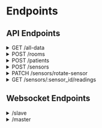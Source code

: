 # Endpoints

## API Endpoints

<details>
<summary>GET /all-data</summary>
<br>
used in the home page to get all the IDs with their data
<br><br>
<pre>
req body {}

res body [
  {
    "room_id": 1,
    "room_capacity": 5,
    "patients": [
      {
        "patient_id": 1,
        "patient_name": "ahmed",
        "patient_code": "PATIENT111",
        "sensors": [
          {
            "sensor_id": 1,
            "sensor_serial_number": "ABC111"
          },
          {
            "sensor_id": 5,
            "sensor_serial_number": "XTC114"
          },
        ]
      },
      {
        "patient_id": 4,
        "patient_name": "Mohamed",
        "patient_code": "PATIENT114",
        "sensors": []
      }
    ]
  },
]
</pre>
</details>

<details>
<summary>POST /rooms</summary>
<br>
Add a new ICU Room
<br>
<pre>
req body {
  "number": "XYZ12",
  "capacity": 5,
}

res body {}
</pre>
</details>

<details>
<summary>POST /patients</summary>
<br>
Admit a new Patient to an ICU Room
<br>
<pre>
req body {
  "code": "PATIENT111",
  "name": "ahmed",
  "room_id": 1
}
res body {}
</pre>
</details>

<details>
<summary>POST /sensors</summary>
<br>
Add a new Sensor to an ICU Room
<br><br>
<pre>
req body {
  "serial_number": "ABC111",
  "type": "Heart Rate",
  "room_id": 1,
  "patient_id": 1
}

res body {}
</pre>
</details>

<details>
<summary>PATCH /sensors/rotate-sensor</summary>
<br>
Rotate the sensor for annother patient in an ICU Room
<br><br>
<pre>
req body {
  "serial_number": 2,
  "room_id": 1,
  "patient_id": 2
}

res body {}
</pre>
</details>

<details>
<summary>GET /sensors/:sensor_id/readings</summary>
<br>
GET all readings from a sensor
<br><br>
<pre>
req body {}

res body {
  "readings": [
    {
      "timestamp": "2022-04-22 17:55:35"
      "value": "37.2",
    },
    {
      "timestamp": "2022-04-22 17:55:32"
      "value": "37.8",
    }
  ]
}
</pre>
</details>

## Websocket Endpoints

<details>
<summary>/slave</summary>
<br>
Used to connect a mobile device to the server

Slave can send two types of messages:

- Control Signal Message 

<pre>
req body {
  "type": "control",
  "state": true,
}
</pre>

This would be forwarded to the ESP on the following format:
<br><br>
<pre>
{
  "sensor_id": 1,
  "is_active": true,
}
</pre>

The sensor id is fetched from the ws connection pereference

- Select Sensor Message

<pre>
req body {
  "type": "sensor",
  "sensor_id": 1,
}
</pre>

This will make the ESP to send the readings of the sensor with the id of 1, by adding this id to the ws connection object

Control Signal Message is emmited directly to the ESP

Select Sensor Message is used in server to set desired sensor for recieving it's readings in real-time from ESP in order to plot the data on a graph
</details>

<details>
<summary>/master</summary>
<br>
Used to connect the ESP to the server
<br><br>
It has One type of message:

Sending Sensor Data Message
<pre>
req body {
  "sensor_id": "ABC111",
  "value": 37.5,
}
</pre>
This message is emitted to the slaves interested in the sensor and also saved to the database.

message sent to slave would be on the following format:
<pre>
{
  "timestamp": "2022-04-27T17:55:35.410Z",
  "value": 37.5,
}
</details>
